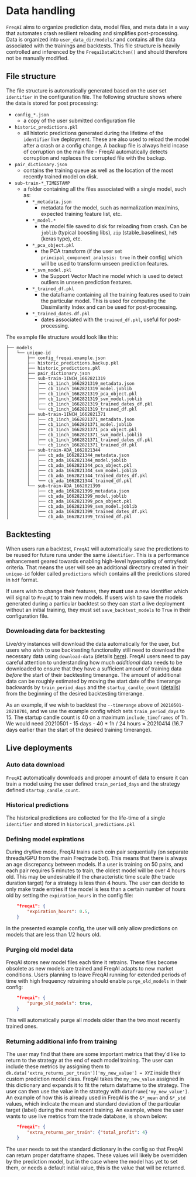 # Data handling

`FreqAI` aims to organize prediction data, model files, and meta data in a way that automates crash resilient reloading and simplifies post-processing. Data is organized into `user_data_dir/models/` and contains all the data associated with the trainings and backtests. This file structure is heavily controlled and inferenced by the `FreqaiDataKitchen()` and should therefore not be manually modified.

## File structure

The file structure is automatically generated based on the user set `identifier` in the configuration file. The following structure shows where the data is stored for post processing:

* `config_*.json`
  * a copy of the user submitted configuration file
* `historic_predictions.pkl`
  * all historic predictions generated during the lifetime of the `identifier` live deployment. These are also used to reload the model after a crash or a config change. A backup file is always held incase of corruption on the main file - FreqAI automatically detects corruption and replaces the corrupted file with the backup. 
* `pair_dictionary.json`
  * contains the training queue as well as the location of the most recently trained model on disk.
* `sub-train-*_TIMESTAMP`
  * a folder containing all the files associated with a single model, such as:
    * `*_metadata.json`
      * metadata for the model, such as normalization max/mins, expected training feature list, etc.
    * `*_model.*`
      * the model file saved to disk for reloading from crash. Can be `joblib` (typical boosting libs), `zip` (stable_baselines), `hd5` (keras type), etc.
    * `*_pca_object.pkl`
      * the PCA transform (if the user set `principal_component_analysis: true` in their config) which will be used to transform unseen prediction features.
    * `*_svm_model.pkl`
      * the Support Vector Machine model which is used to detect outliers in unseen prediction features.
    * `*_trained_df.pkl`
      * the dataframe containing all the training features used to train the particular model. This is used for computing the Dissimilarity Index and can be used for post-processing.
    * `*_trained_dates.df.pkl`
      * dates associated with the `trained_df.pkl`, useful for post-processing.

The example file structure would look like this:

```
├── models
│   └── unique-id
│       ├── config_freqai.example.json
│       ├── historic_predictions.backup.pkl
│       ├── historic_predictions.pkl
│       ├── pair_dictionary.json
│       ├── sub-train-1INCH_1662821319
│       │   ├── cb_1inch_1662821319_metadata.json
│       │   ├── cb_1inch_1662821319_model.joblib
│       │   ├── cb_1inch_1662821319_pca_object.pkl
│       │   ├── cb_1inch_1662821319_svm_model.joblib
│       │   ├── cb_1inch_1662821319_trained_dates_df.pkl
│       │   └── cb_1inch_1662821319_trained_df.pkl
│       ├── sub-train-1INCH_1662821371
│       │   ├── cb_1inch_1662821371_metadata.json
│       │   ├── cb_1inch_1662821371_model.joblib
│       │   ├── cb_1inch_1662821371_pca_object.pkl
│       │   ├── cb_1inch_1662821371_svm_model.joblib
│       │   ├── cb_1inch_1662821371_trained_dates_df.pkl
│       │   └── cb_1inch_1662821371_trained_df.pkl
│       ├── sub-train-ADA_1662821344
│       │   ├── cb_ada_1662821344_metadata.json
│       │   ├── cb_ada_1662821344_model.joblib
│       │   ├── cb_ada_1662821344_pca_object.pkl
│       │   ├── cb_ada_1662821344_svm_model.joblib
│       │   ├── cb_ada_1662821344_trained_dates_df.pkl
│       │   └── cb_ada_1662821344_trained_df.pkl
│       └── sub-train-ADA_1662821399
│           ├── cb_ada_1662821399_metadata.json
│           ├── cb_ada_1662821399_model.joblib
│           ├── cb_ada_1662821399_pca_object.pkl
│           ├── cb_ada_1662821399_svm_model.joblib
│           ├── cb_ada_1662821399_trained_dates_df.pkl
│           └── cb_ada_1662821399_trained_df.pkl
```

## Backtesting

When users run a backtest, `FreqAI` will automatically save the predictions to be reused for future runs under the same `identifier`. This is a performance enhancement geared towards enabling high-level hyperopting of entry/exit criteria. That means the user will see an additional directory created in their `unique-id` folder called `predictions` which contains all the predictions stored in `hdf` format. 

If users wish to change their features, they **must** use a new identifier which will signal to `FreqAI` to train new models. If users wish to save the models generated during a particular backtest so they can start a live deployment without an initial training, they must set `save_backtest_models` to `True` in their configuration file.

### Downloading data for backtesting
Live/dry instances will download the data automatically for the user, but users who wish to use backtesting functionality still need to download the necessary data using `download-data` (details [here](data-download.md#data-downloading)). FreqAI users need to pay careful attention to understanding how much *additional* data needs to be downloaded to ensure that they have a sufficient amount of training data *before* the start of their backtesting timerange. The amount of additional data can be roughly estimated by moving the start date of the timerange backwards by `train_period_days` and the `startup_candle_count` ([details](freqai-configuration.md#setting-the-startupcandlecount)) from the beginning of the desired backtesting timerange. 

As an example, if we wish to backtest the `--timerange` above of `20210501-20210701`, and we use the example config which sets `train_period_days` to 15. The startup candle count is 40 on a maximum `include_timeframes` of 1h. We would need 20210501 - 15 days - 40 * 1h / 24 hours = 20210414 (16.7 days earlier than the start of the desired training timerange).

## Live deployments

### Auto data download

`FreqAI` automatically downloads and proper amount of data to ensure it can train a model using the user defined `train_period_days` and the strategy defined `startup_candle_count`. 

### Historical predictions

The historical predictions are collected for the life-time of a single `identifier` and stored in `historical_predictions.pkl`

### Defining model expirations

During dry/live mode, FreqAI trains each coin pair sequentially (on separate threads/GPU from the main Freqtrade bot). This means that there is always an age discrepancy between models. If a user is training on 50 pairs, and each pair requires 5 minutes to train, the oldest model will be over 4 hours old. This may be undesirable if the characteristic time scale (the trade duration target) for a strategy is less than 4 hours. The user can decide to only make trade entries if the model is less than
a certain number of hours old by setting the `expiration_hours` in the config file:

```json
    "freqai": {
        "expiration_hours": 0.5,
    }
```

In the presented example config, the user will only allow predictions on models that are less than 1/2 hours old.

### Purging old model data

FreqAI stores new model files each time it retrains. These files become obsolete as new models are trained and FreqAI adapts to new market conditions. Users planning to leave FreqAI running for extended periods of time with high frequency retraining should enable `purge_old_models` in their config:

```json
    "freqai": {
        "purge_old_models": true,
    }
```

This will automatically purge all models older than the two most recently trained ones.

### Returning additional info from training

The user may find that there are some important metrics that they'd like to return to the strategy at the end of each model training.
The user can include these metrics by assigning them to `dk.data['extra_returns_per_train']['my_new_value'] = XYZ` inside their custom prediction model class. FreqAI takes the `my_new_value` assigned in this dictionary and expands it to fit the return dataframe to the strategy.
The user can then use the value in the strategy with `dataframe['my_new_value']`. An example of how this is already used in FreqAI is
the `&*_mean` and `&*_std` values, which indicate the mean and standard deviation of the particular target (label) during the most recent training.
An example, where the user wants to use live metrics from the trade database, is shown below:

```json
    "freqai": {
        "extra_returns_per_train": {"total_profit": 4}
    }
```

The user needs to set the standard dictionary in the config so that FreqAI can return proper dataframe shapes.  These values will likely be overridden by the prediction model, but in the case where the model has yet to set them, or needs a default initial value, this is the value that will be returned.
